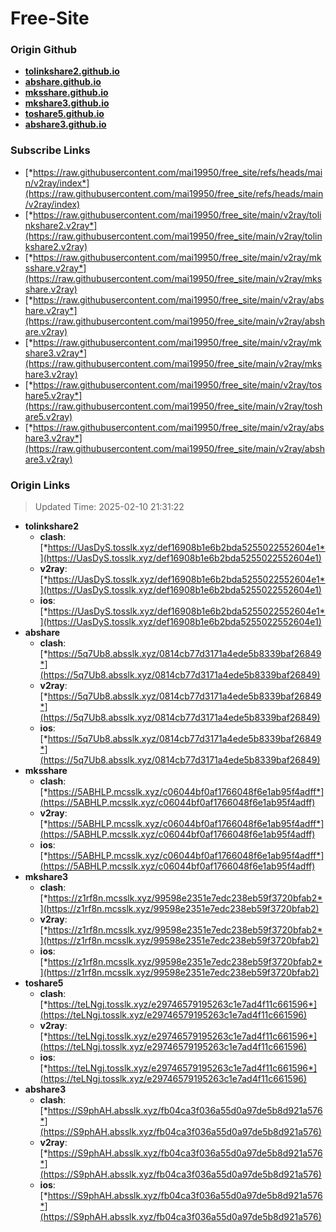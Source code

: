 # Free-Site

### Origin Github

- [**tolinkshare2.github.io**](https://github.com/tolinkshare2/tolinkshare2.github.io)
- [**abshare.github.io**](https://github.com/abshare/abshare.github.io)
- [**mksshare.github.io**](https://github.com/mksshare/mksshare.github.io)
- [**mkshare3.github.io**](https://github.com/mkshare3/mkshare3.github.io)
- [**toshare5.github.io**](https://github.com/toshare5/toshare5.github.io)
- [**abshare3.github.io**](https://github.com/abshare3/abshare3.github.io)

### Subscribe Links

- [*https://raw.githubusercontent.com/mai19950/free_site/refs/heads/main/v2ray/index*](https://raw.githubusercontent.com/mai19950/free_site/refs/heads/main/v2ray/index)
- [*https://raw.githubusercontent.com/mai19950/free_site/main/v2ray/tolinkshare2.v2ray*](https://raw.githubusercontent.com/mai19950/free_site/main/v2ray/tolinkshare2.v2ray)
- [*https://raw.githubusercontent.com/mai19950/free_site/main/v2ray/mksshare.v2ray*](https://raw.githubusercontent.com/mai19950/free_site/main/v2ray/mksshare.v2ray)
- [*https://raw.githubusercontent.com/mai19950/free_site/main/v2ray/abshare.v2ray*](https://raw.githubusercontent.com/mai19950/free_site/main/v2ray/abshare.v2ray)
- [*https://raw.githubusercontent.com/mai19950/free_site/main/v2ray/mkshare3.v2ray*](https://raw.githubusercontent.com/mai19950/free_site/main/v2ray/mkshare3.v2ray)
- [*https://raw.githubusercontent.com/mai19950/free_site/main/v2ray/toshare5.v2ray*](https://raw.githubusercontent.com/mai19950/free_site/main/v2ray/toshare5.v2ray)
- [*https://raw.githubusercontent.com/mai19950/free_site/main/v2ray/abshare3.v2ray*](https://raw.githubusercontent.com/mai19950/free_site/main/v2ray/abshare3.v2ray)

### Origin Links

> Updated Time: 2025-02-10 21:31:22

- **tolinkshare2**
  - **clash**: [*https://UasDyS.tosslk.xyz/def16908b1e6b2bda5255022552604e1*](https://UasDyS.tosslk.xyz/def16908b1e6b2bda5255022552604e1)
  - **v2ray**: [*https://UasDyS.tosslk.xyz/def16908b1e6b2bda5255022552604e1*](https://UasDyS.tosslk.xyz/def16908b1e6b2bda5255022552604e1)
  - **ios**: [*https://UasDyS.tosslk.xyz/def16908b1e6b2bda5255022552604e1*](https://UasDyS.tosslk.xyz/def16908b1e6b2bda5255022552604e1)
- **abshare**
  - **clash**: [*https://5q7Ub8.absslk.xyz/0814cb77d3171a4ede5b8339baf26849*](https://5q7Ub8.absslk.xyz/0814cb77d3171a4ede5b8339baf26849)
  - **v2ray**: [*https://5q7Ub8.absslk.xyz/0814cb77d3171a4ede5b8339baf26849*](https://5q7Ub8.absslk.xyz/0814cb77d3171a4ede5b8339baf26849)
  - **ios**: [*https://5q7Ub8.absslk.xyz/0814cb77d3171a4ede5b8339baf26849*](https://5q7Ub8.absslk.xyz/0814cb77d3171a4ede5b8339baf26849)
- **mksshare**
  - **clash**: [*https://5ABHLP.mcsslk.xyz/c06044bf0af1766048f6e1ab95f4adff*](https://5ABHLP.mcsslk.xyz/c06044bf0af1766048f6e1ab95f4adff)
  - **v2ray**: [*https://5ABHLP.mcsslk.xyz/c06044bf0af1766048f6e1ab95f4adff*](https://5ABHLP.mcsslk.xyz/c06044bf0af1766048f6e1ab95f4adff)
  - **ios**: [*https://5ABHLP.mcsslk.xyz/c06044bf0af1766048f6e1ab95f4adff*](https://5ABHLP.mcsslk.xyz/c06044bf0af1766048f6e1ab95f4adff)
- **mkshare3**
  - **clash**: [*https://z1rf8n.mcsslk.xyz/99598e2351e7edc238eb59f3720bfab2*](https://z1rf8n.mcsslk.xyz/99598e2351e7edc238eb59f3720bfab2)
  - **v2ray**: [*https://z1rf8n.mcsslk.xyz/99598e2351e7edc238eb59f3720bfab2*](https://z1rf8n.mcsslk.xyz/99598e2351e7edc238eb59f3720bfab2)
  - **ios**: [*https://z1rf8n.mcsslk.xyz/99598e2351e7edc238eb59f3720bfab2*](https://z1rf8n.mcsslk.xyz/99598e2351e7edc238eb59f3720bfab2)
- **toshare5**
  - **clash**: [*https://teLNgj.tosslk.xyz/e29746579195263c1e7ad4f11c661596*](https://teLNgj.tosslk.xyz/e29746579195263c1e7ad4f11c661596)
  - **v2ray**: [*https://teLNgj.tosslk.xyz/e29746579195263c1e7ad4f11c661596*](https://teLNgj.tosslk.xyz/e29746579195263c1e7ad4f11c661596)
  - **ios**: [*https://teLNgj.tosslk.xyz/e29746579195263c1e7ad4f11c661596*](https://teLNgj.tosslk.xyz/e29746579195263c1e7ad4f11c661596)
- **abshare3**
  - **clash**: [*https://S9phAH.absslk.xyz/fb04ca3f036a55d0a97de5b8d921a576*](https://S9phAH.absslk.xyz/fb04ca3f036a55d0a97de5b8d921a576)
  - **v2ray**: [*https://S9phAH.absslk.xyz/fb04ca3f036a55d0a97de5b8d921a576*](https://S9phAH.absslk.xyz/fb04ca3f036a55d0a97de5b8d921a576)
  - **ios**: [*https://S9phAH.absslk.xyz/fb04ca3f036a55d0a97de5b8d921a576*](https://S9phAH.absslk.xyz/fb04ca3f036a55d0a97de5b8d921a576)
